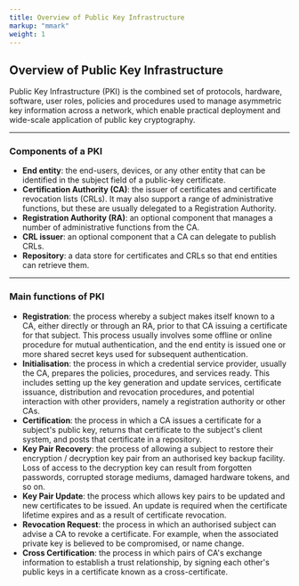 ```yaml
---
title: Overview of Public Key Infrastructure
markup: "mmark"
weight: 1
---
```


## Overview of Public Key Infrastructure
Public Key Infrastructure (PKI) is the combined set of protocols, hardware, software, user roles, policies and procedures used to manage asymmetric key information across a network, which enable practical deployment and wide-scale application of public key cryptography.

-----

### Components of a PKI
- **End entity**: the end-users, devices, or any other entity that can be identified in the subject field of a public-key certificate.
- **Certification Authority (CA)**: the issuer of certificates and certificate revocation lists (CRLs). It may also support a range of administrative functions, but these are usually delegated to a Registration Authority.
- **Registration Authority (RA)**: an optional component that manages a number of administrative functions from the CA.
- **CRL issuer**: an optional component that a CA can delegate to publish CRLs.
- **Repository**: a data store for certificates and CRLs so that end entities can retrieve them. 

-----

### Main functions of PKI
- **Registration**: the process whereby a subject makes itself known to a CA, either directly or through an RA, prior to that CA issuing a certificate for that subject. This process usually involves some offline or online procedure for mutual authentication, and the end entity is issued one or more shared secret keys used for subsequent authentication.
- **Initialisation**: the process in which a credential service provider, usually the CA, prepares the policies, procedures, and services ready. This includes setting up the key generation and update services, certificate issuance, distribution and revocation procedures, and potential interaction with other providers, namely a registration authority or other CAs.
- **Certification**: the process in which a CA issues a certificate for a subject's public key, returns that certificate to the subject's client system, and posts that certificate in a repository.
- **Key Pair Recovery**: the process of allowing a subject to restore their encryption / decryption key pair from an authorised key backup facility. Loss of access to the decryption key can result from forgotten passwords, corrupted storage mediums, damaged hardware tokens, and so on.
- **Key Pair Update**: the process which allows key pairs to be updated and new certificates to be issued. An update is required when the certificate lifetime expires and as a result of certificate revocation.
- **Revocation Request**: the process in which an authorised subject can advise a CA to revoke a certificate. For example, when the associated private key is believed to be compromised, or name change.
- **Cross Certification**: the process in which pairs of CA's exchange information to establish a trust relationship, by signing each other's public keys in a certificate known as a cross-certificate.
